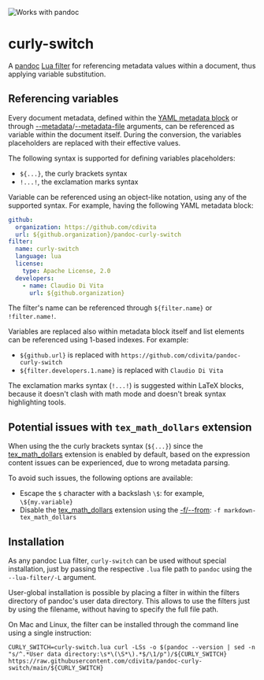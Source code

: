 ![Works with pandoc](https://github.com/cdivita/pandoc-curly-switch/actions/workflows/pandoc.yaml/badge.svg)

# curly-switch
A [pandoc](https://pandoc.org/) [Lua filter](https://pandoc.org/lua-filters.html) for referencing metadata values within a document, thus applying variable substitution.
## Referencing variables
Every document metadata, defined within the [YAML metadata block](https://pandoc.org/MANUAL.html#extension-yaml_metadata_block) or through [--metadata](https://pandoc.org/MANUAL.html#option--metadata)/[--metadata-file](https://pandoc.org/MANUAL.html#option--metadata-file) arguments, can be referenced as variable within the document itself. During the conversion, the variables placeholders are replaced with their effective values.

The following syntax is supported for defining variables placeholders:
- `${...}`, the curly brackets syntax
- `!...!`, the exclamation marks syntax

Variable can be referenced using an object-like notation, using any of the supported syntax. For example, having the following YAML metadata block:
```yaml
github:
  organization: https://github.com/cdivita
  url: ${github.organization}/pandoc-curly-switch
filter:
  name: curly-switch
  language: lua
  license:
    type: Apache License, 2.0
  developers:
    - name: Claudio Di Vita
      url: ${github.organization}
```

The filter's name can be referenced through `${filter.name}` or `!filter.name!`.

Variables are replaced also within metadata block itself and list elements can be referenced using 1-based indexes. For example:
- `${github.url}` is replaced with `https://github.com/cdivita/pandoc-curly-switch`
- `${filter.developers.1.name}` is replaced with `Claudio Di Vita`

The exclamation marks syntax (`!...!`) is suggested within LaTeX blocks, because it doesn't clash with math mode and doesn't break syntax highlighting tools.

## Potential issues with `tex_math_dollars` extension
When using the  the curly brackets syntax (`${...}`) since the [tex_math_dollars](https://pandoc.org/MANUAL.html#extension-tex_math_dollars) extension is enabled by default, based on the expression content issues can be experienced, due to wrong metadata parsing.

To avoid such issues, the following options are available:
- Escape the `$` character with a backslash `\$`: for example, `\${my.variable}`
- Disable the [tex_math_dollars](https://pandoc.org/MANUAL.html#extension-tex_math_dollars) extension using the [-f/--from](https://pandoc.org/MANUAL.html#option--from): `-f markdown-tex_math_dollars`
## Installation
As any pandoc Lua filter, `curly-switch` can be used without special installation, just by passing the respective `.lua` file path to `pandoc` using the `--lua-filter/-L` argument.

User-global installation is possible by placing a filter in within the filters directory of pandoc's user data directory. This allows to use the filters just by using the filename, without having to specify the full file path.

On Mac and Linux, the filter can be installed through the command line using a single instruction:
```
CURLY_SWITCH=curly-switch.lua curl -LSs -o $(pandoc --version | sed -n "s/^.*User data directory:\s*\(\S*\).*$/\1/p")/${CURLY_SWITCH} https://raw.githubusercontent.com/cdivita/pandoc-curly-switch/main/${CURLY_SWITCH}
```
